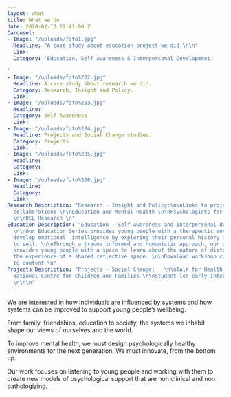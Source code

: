 ```yaml
---
layout: what
title: What we do
date: 2020-02-13 22:41:00 Z
Carousel:
- Image: "/uploads/foto1.jpg"
  Headline: "A case study about education project we did.\n\n"
  Link: 
  Category: 'Education, Self Awareness & Interpersonal Development.

'
- Image: "/uploads/foto%202.jpg"
  Headline: A case study about research we did.
  Category: Research, Insight and Policy.
  Link: 
- Image: "/uploads/foto%203.jpg"
  Headline: 
  Category: Self Awareness
  Link: 
- Image: "/uploads/foto%204.jpg"
  Headline: Projects and Social Change studies.
  Category: Projects
  Link: 
- Image: "/uploads/foto%205.jpg"
  Headline: 
  Category: 
  Link: 
- Image: "/uploads/foto%206.jpg"
  Headline: 
  Category: 
  Link: 
Research Description: "Research - Insight and Policy:\n\nLinks to projects/ blogs/
  collaborations \n\nEducation and Mental Health \n\nPsychologists for Social Change
  \n\nUCL Research \n"
Education Description: "Education - Self Awareness and Interpersonal development:
  \n\nOur Education Series provides young people with a therapeutic environment to
  develop emotional  intelligence by exploring their personal history and relationship
  to self. \n\nThrough a trauma informed and humanistic approach, our education programme
  provides young people with a space to learn about the nature of distress through
  the experience of a shared reflective space. \n\nDownload workshop content - link
  to content \n"
Projects Description: "Projects - Social Change:   \n\nTalk for Health \n\nAnna Freud
  National Centre for Children and Families \n\nStudent led early intervention initiatives
  \n\n\n"
---
```


We are interested in how individuals are influenced by systems and how systems can be improved to support young people’s wellbeing.

From family, friendships, education to society, the systems we inhabit shape our views of ourselves and the world.

To improve mental health, we must design psychologically healthy environments for the next generation. We must innovate, from the bottom up.

Our work focuses on listening to young people and working with them to create new models of psychological support that are non clinical and non pathologizing.
